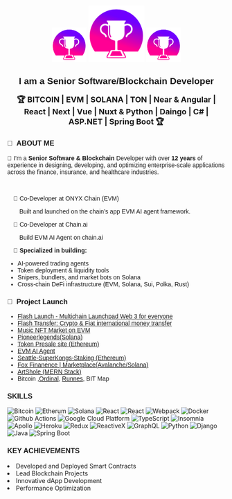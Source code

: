 <div align="center" style="margin-bottom: 20px;">  
  <img width="80" src="icons/Medal Cup.png" alt="GitHub Profile SSM ORI" />  
  <img width="130" src="icons/Medal Cup.png" alt="GitHub Profile SSM ORI" />  
  <img width="80" src="icons/Medal Cup.png" alt="GitHub Profile SSM ORI" />  
  <h2 style="font-family: Arial, sans-serif; ">I am a Senior Software/Blockchain Developer</h2>  
  <p style="font-size: 18px; ">  
    <strong>🏆 BITCOIN | EVM | SOLANA | TON | Near & Angular | React | Next | Vue | Nuxt & Python | Daingo | C# | ASP.NET | Spring Boot 🏆</strong>  
  </p>  
</div>  

<h3 style="font-family: Arial, sans-serif; ">🚀 &nbsp;ABOUT ME </h3>  
<p style="font-family: Arial, sans-serif; ">  
  👏 I’m a <strong>Senior Software & Blockchain</strong> Developer with over <strong>12 years</strong> of experience in designing, developing, and optimizing enterprise-scale applications across the finance, insurance, and healthcare industries.  
</p>  
<br>  
<p style="text-indent: 1em; font-family: Arial, sans-serif; ">🧩 Co-Developer at ONYX Chain (EVM)</p>  
<p style="text-indent: 2em; font-family: Arial, sans-serif; ">Built and launched on the chain’s app EVM AI agent framework.</p>  
<p style="text-indent: 1em; font-family: Arial, sans-serif; ">🤝 Co-Developer at Chain.ai</p>  
<p style="text-indent: 2em; font-family: Arial, sans-serif; ">Build EVM AI Agent on chain.ai</p>  

<p style="text-indent: 1em; font-family: Arial, sans-serif;  font-weight: bold;">🧠 Specialized in building:</p>  
<ul style="font-family: Arial, sans-serif; ">  
  <li>AI-powered trading agents</li>  
  <li>Token deployment & liquidity tools</li>  
  <li>Snipers, bundlers, and market bots on Solana</li>  
  <li>Cross-chain DeFi infrastructure (EVM, Solana, Sui, Polka, Rust)</li>  
</ul>  
<h3 style="font-family: Arial, sans-serif; ">🥉 &nbsp;Project Launch </h3>  
<ul style="font-family: Arial, sans-serif; ">  

  <li><a href="https://flash-launch.com/">Flash Launch - Multichain Launchpad Web 3 for everyone</a></li>
  <li><a href="https://flash-transfer.vercel.app/">Flash Transfer: Crypto & Fiat international money transfer</a></li>
  <li><a href=""https://music-nft-market-place-frontend.vercel.app">Music NFT Market on EVM</a></li>
  <li><a href="https://pioneerlegends.com">Pioneerlegends(Solana)</a></li>  
  <li><a href="https://ott-official.vercel.app">Token Presale site (Ethereum)</a></li>  
  <li><a href="https://app.onyx.org">EVM AI Agent</a></li>  
  <li><a href="https://superkongz-staking.netlify.app">Seattle-SuperKongs-Staking (Ethereum)</a></li>
  <li><a href="https://foxfinance.io/Marketplace">Fox Finanence | Marketplace(Avalanche/Solana)</a></li>  
  <li><a href="https://artshole.com">ArtShole (MERN Stack)</a></li>  
  <li>Bitcoin ,<a href="https://ordinals.com/">Ordinal</a>, <a href="https://docs.ordinals.com/runes.html">Runnes</a>, BIT Map</li>
</ul>  

<h3 style="font-family: Arial, sans-serif;">SKILLS</h3>  
<p>  
 <img alt="Bitcoin" src="https://img.shields.io/badge/-Bitcoin-f5b942?style=flat-square&logo=bitcoin&logoColor=white" />
  <img alt="Etherum" src="https://img.shields.io/badge/-Etherum-014a6b?style=flat-square&logo=ethereum&logoColor=white" />
  <img alt="Solana" src="https://img.shields.io/badge/-Solana-9a07d9?style=flat-square&logo=solana&logoColor=white" />
  <img alt="React" src="https://img.shields.io/badge/-Golang-eb4a05?style=flat-square&logo=go&logoColor=white" />  
  <img alt="React" src="https://img.shields.io/badge/-React-45b8d8?style=flat-square&logo=react&logoColor=white" />  
  <img alt="Webpack" src="https://img.shields.io/badge/-Webpack-8DD6F9?style=flat-square&logo=webpack&logoColor=white" />  
  <img alt="Docker" src="https://img.shields.io/badge/-Docker-46a2f1?style=flat-square&logo=docker&logoColor=white" />  
  <img alt="Github Actions" src="https://img.shields.io/badge/-Github_Actions-2088FF?style=flat-square&logo=github-actions&logoColor=white" />  
  <img alt="Google Cloud Platform" src="https://img.shields.io/badge/-Google_Cloud_Platform-1a73e8?style=flat-square&logo=google-cloud&logoColor=white" />  
  <img alt="TypeScript" src="https://img.shields.io/badge/-TypeScript-007ACC?style=flat-square&logo=typescript&logoColor=white" />  
  <img alt="Insomnia" src="https://img.shields.io/badge/-Insomnia-5849BE?style=flat-square&logo=insomnia&logoColor=white" />  
  <img alt="Apollo" src="https://img.shields.io/badge/-Apollo%20GraphQL-311C87?style=flat-square&logo=apollo-graphql&logoColor=white" />  
  <img alt="Heroku" src="https://img.shields.io/badge/-Heroku-430098?style=flat-square&logo=heroku&logoColor=white" />  
  <img alt="Redux" src="https://img.shields.io/badge/-Redux-764ABC?style=flat-square&logo=redux&logoColor=white" />  
  <img alt="ReactiveX" src="https://img.shields.io/badge/-RxJs-B7178C?style=flat-square&logo=reactivex&logoColor=white" />  
  <img alt="GraphQL" src="https://img.shields.io/badge/-GraphQL-E10098?style=flat-square&logo=graphql&logoColor=white" />  
  <img alt="Python" src="https://img.shields.io/badge/-Python-006796?style=flat-square&logo=python&logoColor=white" />
  <img alt="Django" src="https://img.shields.io/badge/-Django-ff0000?style=flat-square&logo=django&logoColor=white" />
  <img alt="Java" src="https://img.shields.io/badge/-Java-E34F26?style=flat-square&logo=java&logoColor=white" />  
  <img alt="Spring Boot" src="https://img.shields.io/badge/-Spring%20Boot-6DB33F?style=flat-square&logo=spring&logoColor=white" />

<div>
  <h3 style="font-family: Arial, sans-serif;">KEY ACHIEVEMENTS</h3>
  <li>Developed and Deployed Smart Contracts</li>  
  <li>Lead Blockchain Projects</li>  
  <li>Innovative dApp Development</li>
  <li>Performance Optimization</li>
</div>
